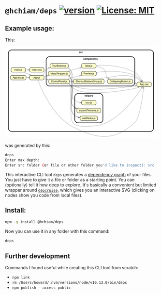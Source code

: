 # `@hchiam/deps` [![version](https://img.shields.io/npm/v/@hchiam/deps.svg?style=flat-square)](https://www.npmjs.com/package/@hchiam/deps) [![License: MIT](https://img.shields.io/badge/License-MIT-yellow.svg?style=flat-square)](https://github.com/hchiam/deps/blob/master/LICENSE)

## Example usage:

This:

<img src="example.svg" height="300" title="The nodes are clickable, but only link to local files.">

was generated by this:

```bash
deps
Enter max depth:
Enter src folder (or file or other folder you'd like to inspect): src
```

This interactive CLI tool `deps` generates a [dependency graph](https://en.wikipedia.org/wiki/Dependency_graph) of your files. You just have to give it a file or folder as a starting point. You can (optionally) tell it how deep to explore. It's basically a convenient but limited wrapper around [`depcruise`](https://www.npmjs.com/package/dependency-cruiser), which gives you an interactive SVG (clicking on nodes show you code from local files).

## Install:

```bash
npm -g install @hchiam/deps
```

Now you can use it in any folder with this command:

```bash
deps
```

## Further development

Commands I found useful while creating this CLI tool from scratch:

- `npm link`
- `rm /Users/howard/.nvm/versions/node/v10.13.0/bin/deps`
- `npm publish --access public`
